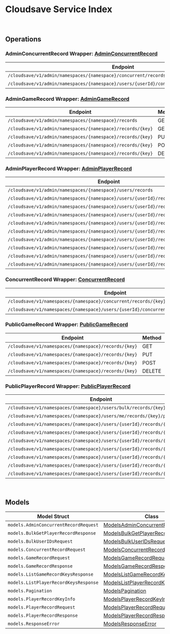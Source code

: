 # Cloudsave Service Index

&nbsp;

## Operations

### AdminConcurrentRecord Wrapper:  [AdminConcurrentRecord](../services-api/pkg/service/cloudsave/adminConcurrentRecord.go)
| Endpoint | Method | ID | Class | Wrapper |
|---|---|---|---|---|
| `/cloudsave/v1/admin/namespaces/{namespace}/concurrent/records/{key}` | PUT | AdminPutGameRecordConcurrentHandlerV1Short | [AdminPutGameRecordConcurrentHandlerV1Short](../cloudsave-sdk/pkg/cloudsaveclient/admin_concurrent_record/admin_concurrent_record_client.go) | [AdminPutGameRecordConcurrentHandlerV1Short](../services-api/pkg/service/cloudsave/adminConcurrentRecord.go) |
| `/cloudsave/v1/admin/namespaces/{namespace}/users/{userId}/concurrent/records/{key}/public` | PUT | AdminPutPlayerPublicRecordConcurrentHandlerV1Short | [AdminPutPlayerPublicRecordConcurrentHandlerV1Short](../cloudsave-sdk/pkg/cloudsaveclient/admin_concurrent_record/admin_concurrent_record_client.go) | [AdminPutPlayerPublicRecordConcurrentHandlerV1Short](../services-api/pkg/service/cloudsave/adminConcurrentRecord.go) |

### AdminGameRecord Wrapper:  [AdminGameRecord](../services-api/pkg/service/cloudsave/adminGameRecord.go)
| Endpoint | Method | ID | Class | Wrapper |
|---|---|---|---|---|
| `/cloudsave/v1/admin/namespaces/{namespace}/records` | GET | ListGameRecordsHandlerV1Short | [ListGameRecordsHandlerV1Short](../cloudsave-sdk/pkg/cloudsaveclient/admin_game_record/admin_game_record_client.go) | [ListGameRecordsHandlerV1Short](../services-api/pkg/service/cloudsave/adminGameRecord.go) |
| `/cloudsave/v1/admin/namespaces/{namespace}/records/{key}` | GET | AdminGetGameRecordHandlerV1Short | [AdminGetGameRecordHandlerV1Short](../cloudsave-sdk/pkg/cloudsaveclient/admin_game_record/admin_game_record_client.go) | [AdminGetGameRecordHandlerV1Short](../services-api/pkg/service/cloudsave/adminGameRecord.go) |
| `/cloudsave/v1/admin/namespaces/{namespace}/records/{key}` | PUT | AdminPutGameRecordHandlerV1Short | [AdminPutGameRecordHandlerV1Short](../cloudsave-sdk/pkg/cloudsaveclient/admin_game_record/admin_game_record_client.go) | [AdminPutGameRecordHandlerV1Short](../services-api/pkg/service/cloudsave/adminGameRecord.go) |
| `/cloudsave/v1/admin/namespaces/{namespace}/records/{key}` | POST | AdminPostGameRecordHandlerV1Short | [AdminPostGameRecordHandlerV1Short](../cloudsave-sdk/pkg/cloudsaveclient/admin_game_record/admin_game_record_client.go) | [AdminPostGameRecordHandlerV1Short](../services-api/pkg/service/cloudsave/adminGameRecord.go) |
| `/cloudsave/v1/admin/namespaces/{namespace}/records/{key}` | DELETE | AdminDeleteGameRecordHandlerV1Short | [AdminDeleteGameRecordHandlerV1Short](../cloudsave-sdk/pkg/cloudsaveclient/admin_game_record/admin_game_record_client.go) | [AdminDeleteGameRecordHandlerV1Short](../services-api/pkg/service/cloudsave/adminGameRecord.go) |

### AdminPlayerRecord Wrapper:  [AdminPlayerRecord](../services-api/pkg/service/cloudsave/adminPlayerRecord.go)
| Endpoint | Method | ID | Class | Wrapper |
|---|---|---|---|---|
| `/cloudsave/v1/admin/namespaces/{namespace}/users/records` | GET | ListPlayerRecordHandlerV1Short | [ListPlayerRecordHandlerV1Short](../cloudsave-sdk/pkg/cloudsaveclient/admin_player_record/admin_player_record_client.go) | [ListPlayerRecordHandlerV1Short](../services-api/pkg/service/cloudsave/adminPlayerRecord.go) |
| `/cloudsave/v1/admin/namespaces/{namespace}/users/{userId}/records` | GET | AdminRetrievePlayerRecordsShort | [AdminRetrievePlayerRecordsShort](../cloudsave-sdk/pkg/cloudsaveclient/admin_player_record/admin_player_record_client.go) | [AdminRetrievePlayerRecordsShort](../services-api/pkg/service/cloudsave/adminPlayerRecord.go) |
| `/cloudsave/v1/admin/namespaces/{namespace}/users/{userId}/records/{key}` | GET | AdminGetPlayerRecordHandlerV1Short | [AdminGetPlayerRecordHandlerV1Short](../cloudsave-sdk/pkg/cloudsaveclient/admin_player_record/admin_player_record_client.go) | [AdminGetPlayerRecordHandlerV1Short](../services-api/pkg/service/cloudsave/adminPlayerRecord.go) |
| `/cloudsave/v1/admin/namespaces/{namespace}/users/{userId}/records/{key}` | PUT | AdminPutPlayerRecordHandlerV1Short | [AdminPutPlayerRecordHandlerV1Short](../cloudsave-sdk/pkg/cloudsaveclient/admin_player_record/admin_player_record_client.go) | [AdminPutPlayerRecordHandlerV1Short](../services-api/pkg/service/cloudsave/adminPlayerRecord.go) |
| `/cloudsave/v1/admin/namespaces/{namespace}/users/{userId}/records/{key}` | POST | AdminPostPlayerRecordHandlerV1Short | [AdminPostPlayerRecordHandlerV1Short](../cloudsave-sdk/pkg/cloudsaveclient/admin_player_record/admin_player_record_client.go) | [AdminPostPlayerRecordHandlerV1Short](../services-api/pkg/service/cloudsave/adminPlayerRecord.go) |
| `/cloudsave/v1/admin/namespaces/{namespace}/users/{userId}/records/{key}` | DELETE | AdminDeletePlayerRecordHandlerV1Short | [AdminDeletePlayerRecordHandlerV1Short](../cloudsave-sdk/pkg/cloudsaveclient/admin_player_record/admin_player_record_client.go) | [AdminDeletePlayerRecordHandlerV1Short](../services-api/pkg/service/cloudsave/adminPlayerRecord.go) |
| `/cloudsave/v1/admin/namespaces/{namespace}/users/{userId}/records/{key}/public` | GET | AdminGetPlayerPublicRecordHandlerV1Short | [AdminGetPlayerPublicRecordHandlerV1Short](../cloudsave-sdk/pkg/cloudsaveclient/admin_player_record/admin_player_record_client.go) | [AdminGetPlayerPublicRecordHandlerV1Short](../services-api/pkg/service/cloudsave/adminPlayerRecord.go) |
| `/cloudsave/v1/admin/namespaces/{namespace}/users/{userId}/records/{key}/public` | PUT | AdminPutPlayerPublicRecordHandlerV1Short | [AdminPutPlayerPublicRecordHandlerV1Short](../cloudsave-sdk/pkg/cloudsaveclient/admin_player_record/admin_player_record_client.go) | [AdminPutPlayerPublicRecordHandlerV1Short](../services-api/pkg/service/cloudsave/adminPlayerRecord.go) |
| `/cloudsave/v1/admin/namespaces/{namespace}/users/{userId}/records/{key}/public` | POST | AdminPostPlayerPublicRecordHandlerV1Short | [AdminPostPlayerPublicRecordHandlerV1Short](../cloudsave-sdk/pkg/cloudsaveclient/admin_player_record/admin_player_record_client.go) | [AdminPostPlayerPublicRecordHandlerV1Short](../services-api/pkg/service/cloudsave/adminPlayerRecord.go) |
| `/cloudsave/v1/admin/namespaces/{namespace}/users/{userId}/records/{key}/public` | DELETE | AdminDeletePlayerPublicRecordHandlerV1Short | [AdminDeletePlayerPublicRecordHandlerV1Short](../cloudsave-sdk/pkg/cloudsaveclient/admin_player_record/admin_player_record_client.go) | [AdminDeletePlayerPublicRecordHandlerV1Short](../services-api/pkg/service/cloudsave/adminPlayerRecord.go) |

### ConcurrentRecord Wrapper:  [ConcurrentRecord](../services-api/pkg/service/cloudsave/concurrentRecord.go)
| Endpoint | Method | ID | Class | Wrapper |
|---|---|---|---|---|
| `/cloudsave/v1/namespaces/{namespace}/concurrent/records/{key}` | PUT | PutGameRecordConcurrentHandlerV1Short | [PutGameRecordConcurrentHandlerV1Short](../cloudsave-sdk/pkg/cloudsaveclient/concurrent_record/concurrent_record_client.go) | [PutGameRecordConcurrentHandlerV1Short](../services-api/pkg/service/cloudsave/concurrentRecord.go) |
| `/cloudsave/v1/namespaces/{namespace}/users/{userId}/concurrent/records/{key}/public` | PUT | PutPlayerPublicRecordConcurrentHandlerV1Short | [PutPlayerPublicRecordConcurrentHandlerV1Short](../cloudsave-sdk/pkg/cloudsaveclient/concurrent_record/concurrent_record_client.go) | [PutPlayerPublicRecordConcurrentHandlerV1Short](../services-api/pkg/service/cloudsave/concurrentRecord.go) |

### PublicGameRecord Wrapper:  [PublicGameRecord](../services-api/pkg/service/cloudsave/publicGameRecord.go)
| Endpoint | Method | ID | Class | Wrapper |
|---|---|---|---|---|
| `/cloudsave/v1/namespaces/{namespace}/records/{key}` | GET | GetGameRecordHandlerV1Short | [GetGameRecordHandlerV1Short](../cloudsave-sdk/pkg/cloudsaveclient/public_game_record/public_game_record_client.go) | [GetGameRecordHandlerV1Short](../services-api/pkg/service/cloudsave/publicGameRecord.go) |
| `/cloudsave/v1/namespaces/{namespace}/records/{key}` | PUT | PutGameRecordHandlerV1Short | [PutGameRecordHandlerV1Short](../cloudsave-sdk/pkg/cloudsaveclient/public_game_record/public_game_record_client.go) | [PutGameRecordHandlerV1Short](../services-api/pkg/service/cloudsave/publicGameRecord.go) |
| `/cloudsave/v1/namespaces/{namespace}/records/{key}` | POST | PostGameRecordHandlerV1Short | [PostGameRecordHandlerV1Short](../cloudsave-sdk/pkg/cloudsaveclient/public_game_record/public_game_record_client.go) | [PostGameRecordHandlerV1Short](../services-api/pkg/service/cloudsave/publicGameRecord.go) |
| `/cloudsave/v1/namespaces/{namespace}/records/{key}` | DELETE | DeleteGameRecordHandlerV1Short | [DeleteGameRecordHandlerV1Short](../cloudsave-sdk/pkg/cloudsaveclient/public_game_record/public_game_record_client.go) | [DeleteGameRecordHandlerV1Short](../services-api/pkg/service/cloudsave/publicGameRecord.go) |

### PublicPlayerRecord Wrapper:  [PublicPlayerRecord](../services-api/pkg/service/cloudsave/publicPlayerRecord.go)
| Endpoint | Method | ID | Class | Wrapper |
|---|---|---|---|---|
| `/cloudsave/v1/namespaces/{namespace}/users/bulk/records/{key}/public` | POST | BulkGetPlayerPublicRecordHandlerV1Short | [BulkGetPlayerPublicRecordHandlerV1Short](../cloudsave-sdk/pkg/cloudsaveclient/public_player_record/public_player_record_client.go) | [BulkGetPlayerPublicRecordHandlerV1Short](../services-api/pkg/service/cloudsave/publicPlayerRecord.go) |
| `/cloudsave/v1/namespaces/{namespace}/users/me/records/{key}/public` | DELETE | PublicDeletePlayerPublicRecordHandlerV1Short | [PublicDeletePlayerPublicRecordHandlerV1Short](../cloudsave-sdk/pkg/cloudsaveclient/public_player_record/public_player_record_client.go) | [PublicDeletePlayerPublicRecordHandlerV1Short](../services-api/pkg/service/cloudsave/publicPlayerRecord.go) |
| `/cloudsave/v1/namespaces/{namespace}/users/{userId}/records/{key}` | GET | GetPlayerRecordHandlerV1Short | [GetPlayerRecordHandlerV1Short](../cloudsave-sdk/pkg/cloudsaveclient/public_player_record/public_player_record_client.go) | [GetPlayerRecordHandlerV1Short](../services-api/pkg/service/cloudsave/publicPlayerRecord.go) |
| `/cloudsave/v1/namespaces/{namespace}/users/{userId}/records/{key}` | PUT | PutPlayerRecordHandlerV1Short | [PutPlayerRecordHandlerV1Short](../cloudsave-sdk/pkg/cloudsaveclient/public_player_record/public_player_record_client.go) | [PutPlayerRecordHandlerV1Short](../services-api/pkg/service/cloudsave/publicPlayerRecord.go) |
| `/cloudsave/v1/namespaces/{namespace}/users/{userId}/records/{key}` | POST | PostPlayerRecordHandlerV1Short | [PostPlayerRecordHandlerV1Short](../cloudsave-sdk/pkg/cloudsaveclient/public_player_record/public_player_record_client.go) | [PostPlayerRecordHandlerV1Short](../services-api/pkg/service/cloudsave/publicPlayerRecord.go) |
| `/cloudsave/v1/namespaces/{namespace}/users/{userId}/records/{key}` | DELETE | DeletePlayerRecordHandlerV1Short | [DeletePlayerRecordHandlerV1Short](../cloudsave-sdk/pkg/cloudsaveclient/public_player_record/public_player_record_client.go) | [DeletePlayerRecordHandlerV1Short](../services-api/pkg/service/cloudsave/publicPlayerRecord.go) |
| `/cloudsave/v1/namespaces/{namespace}/users/{userId}/records/{key}/public` | GET | GetPlayerPublicRecordHandlerV1Short | [GetPlayerPublicRecordHandlerV1Short](../cloudsave-sdk/pkg/cloudsaveclient/public_player_record/public_player_record_client.go) | [GetPlayerPublicRecordHandlerV1Short](../services-api/pkg/service/cloudsave/publicPlayerRecord.go) |
| `/cloudsave/v1/namespaces/{namespace}/users/{userId}/records/{key}/public` | PUT | PutPlayerPublicRecordHandlerV1Short | [PutPlayerPublicRecordHandlerV1Short](../cloudsave-sdk/pkg/cloudsaveclient/public_player_record/public_player_record_client.go) | [PutPlayerPublicRecordHandlerV1Short](../services-api/pkg/service/cloudsave/publicPlayerRecord.go) |
| `/cloudsave/v1/namespaces/{namespace}/users/{userId}/records/{key}/public` | POST | PostPlayerPublicRecordHandlerV1Short | [PostPlayerPublicRecordHandlerV1Short](../cloudsave-sdk/pkg/cloudsaveclient/public_player_record/public_player_record_client.go) | [PostPlayerPublicRecordHandlerV1Short](../services-api/pkg/service/cloudsave/publicPlayerRecord.go) |


&nbsp;  

## Models

| Model Struct | Class |
|---|---|
| `models.AdminConcurrentRecordRequest` | [ModelsAdminConcurrentRecordRequest ](../cloudsave-sdk/pkg/cloudsaveclientmodels/models_admin_concurrent_record_request.go) |
| `models.BulkGetPlayerRecordResponse` | [ModelsBulkGetPlayerRecordResponse ](../cloudsave-sdk/pkg/cloudsaveclientmodels/models_bulk_get_player_record_response.go) |
| `models.BulkUserIDsRequest` | [ModelsBulkUserIDsRequest ](../cloudsave-sdk/pkg/cloudsaveclientmodels/models_bulk_user_i_ds_request.go) |
| `models.ConcurrentRecordRequest` | [ModelsConcurrentRecordRequest ](../cloudsave-sdk/pkg/cloudsaveclientmodels/models_concurrent_record_request.go) |
| `models.GameRecordRequest` | [ModelsGameRecordRequest ](../cloudsave-sdk/pkg/cloudsaveclientmodels/models_game_record_request.go) |
| `models.GameRecordResponse` | [ModelsGameRecordResponse ](../cloudsave-sdk/pkg/cloudsaveclientmodels/models_game_record_response.go) |
| `models.ListGameRecordKeysResponse` | [ModelsListGameRecordKeysResponse ](../cloudsave-sdk/pkg/cloudsaveclientmodels/models_list_game_record_keys_response.go) |
| `models.ListPlayerRecordKeysResponse` | [ModelsListPlayerRecordKeysResponse ](../cloudsave-sdk/pkg/cloudsaveclientmodels/models_list_player_record_keys_response.go) |
| `models.Pagination` | [ModelsPagination ](../cloudsave-sdk/pkg/cloudsaveclientmodels/models_pagination.go) |
| `models.PlayerRecordKeyInfo` | [ModelsPlayerRecordKeyInfo ](../cloudsave-sdk/pkg/cloudsaveclientmodels/models_player_record_key_info.go) |
| `models.PlayerRecordRequest` | [ModelsPlayerRecordRequest ](../cloudsave-sdk/pkg/cloudsaveclientmodels/models_player_record_request.go) |
| `models.PlayerRecordResponse` | [ModelsPlayerRecordResponse ](../cloudsave-sdk/pkg/cloudsaveclientmodels/models_player_record_response.go) |
| `models.ResponseError` | [ModelsResponseError ](../cloudsave-sdk/pkg/cloudsaveclientmodels/models_response_error.go) |
